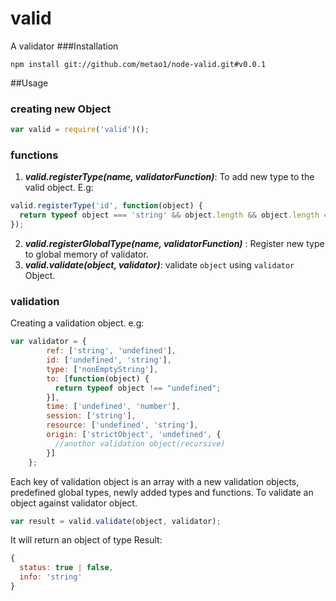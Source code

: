valid
=====

A validator
###Installation

```npm install git://github.com/metao1/node-valid.git#v0.0.1```

##Usage

### creating new Object
``` javascript 
var valid = require('valid')();
```

### functions
1. ***valid.registerType(name, validatorFunction)***: To add new type to the valid object.
  E.g: 
```javascript
valid.registerType('id', function(object) {
  return typeof object === 'string' && object.length && object.length === 32;
});

```
2. ***valid.registerGlobalType(name, validatorFunction)*** : Register new type to global memory of validator.
3. ***valid.validate(object, validator)***: validate ```object``` using ```validator``` Object.

### validation 
Creating a validation object.
e.g:
``` javascript
var validator = {
        ref: ['string', 'undefined'],
        id: ['undefined', 'string'],
        type: ['nonEmptyString'],
        to: [function(object) {
          return typeof object !== "undefined";
        }],
        time: ['undefined', 'number'],
        session: ['string'],
        resource: ['undefined', 'string'],
        origin: ['strictObject', 'undefined', {
          //anothor validation object(recursive)
        }]
    };
```
Each key of validation object is an array with a new validation objects, predefined global types, newly added types and functions.
To validate an object against validator object.
``` javascript 
var result = valid.validate(object, validator); 
```
It will return an object of type Result:
```javascript
{ 
  status: true | false,
  info: 'string'
}
```

